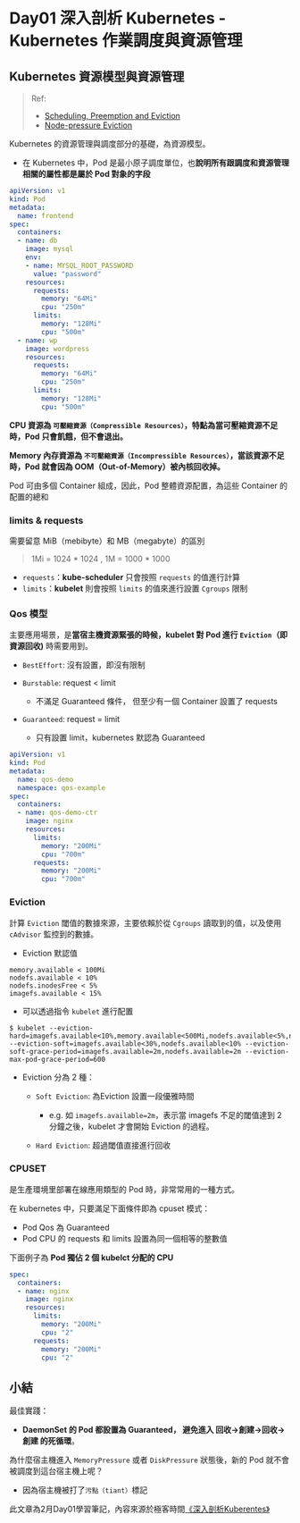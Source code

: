 # Day01 深入剖析 Kubernetes - Kubernetes 作業調度與資源管理

## Kubernetes 資源模型與資源管理
> Ref:
> - [Scheduling, Preemption and Eviction](https://kubernetes.io/docs/concepts/scheduling-eviction/)
> - [Node-pressure Eviction](https://kubernetes.io/docs/concepts/scheduling-eviction/node-pressure-eviction/)


Kubernetes 的資源管理與調度部分的基礎，為資源模型。

- 在 Kubernetes 中，Pod 是最小原子調度單位，也**說明所有跟調度和資源管理相關的屬性都是屬於 Pod 對象的字段**

```yaml
apiVersion: v1
kind: Pod
metadata:
  name: frontend
spec:
  containers:
  - name: db
    image: mysql
    env:
    - name: MYSQL_ROOT_PASSWORD
      value: "password"
    resources:
      requests:
        memory: "64Mi"
        cpu: "250m"
      limits:
        memory: "128Mi"
        cpu: "500m"
  - name: wp
    image: wordpress
    resources:
      requests:
        memory: "64Mi"
        cpu: "250m"
      limits:
        memory: "128Mi"
        cpu: "500m"
```

**CPU 資源為 `可壓縮資源（Compressible Resources）`，特點為當可壓縮資源不足時，Pod 只會飢餓，但不會退出。**

**Memory 內存資源為 `不可壓縮資源（Incompressible Resources）`，當該資源不足時，Pod 就會因為 OOM（Out-of-Memory）被內核回收掉。**

Pod 可由多個 Container 組成，因此，Pod 整體資源配置，為這些 Container 的配置的總和

### limits & requests

需要留意 MiB（mebibyte）和 MB（megabyte）的區別
> 1Mi = 1024 * 1024 , 1M  = 1000 * 1000

- `requests`：**kube-scheduler** 只會按照 `requests` 的值進行計算
- `limits`：**kubelet** 則會按照 `limits` 的值來進行設置 `Cgroups` 限制

### Qos 模型

主要應用場景，是**當宿主機資源緊張的時候，kubelet 對 Pod 進行 `Eviction`（即資源回收)** 時需要用到。

- `BestEffort`: 沒有設置，即沒有限制

- `Burstable`: request < limit

    - 不滿足 Guaranteed 條件， 但至少有一個 Container 設置了 requests
    
- `Guaranteed`: request = limit

    - 只有設置 limit，kubernetes 默認為 Guaranteed

```yaml
apiVersion: v1
kind: Pod
metadata:
  name: qos-demo
  namespace: qos-example
spec:
  containers:
  - name: qos-demo-ctr
    image: nginx
    resources:
      limits:
        memory: "200Mi"
        cpu: "700m"
      requests:
        memory: "200Mi"
        cpu: "700m"
```

### Eviction 

計算 `Eviction` 閾值的數據來源，主要依賴於從 `Cgroups` 讀取到的值，以及使用 `cAdvisor` 監控到的數據。

- Eviction 默認值

```
memory.available < 100Mi
nodefs.available < 10%
nodefs.inodesFree < 5%
imagefs.available < 15%
```

- 可以透過指令 `kubelet` 進行配置

```shell
$ kubelet --eviction-hard=imagefs.available<10%,memory.available<500Mi,nodefs.available<5%,nodefs.inodesFree<5% --eviction-soft=imagefs.available<30%,nodefs.available<10% --eviction-soft-grace-period=imagefs.available=2m,nodefs.available=2m --eviction-max-pod-grace-period=600
```

- Eviction 分為 2 種：

    - `Soft Eviction`: 為Eviction 設置一段優雅時間
        
        - e.g. 如 `imagefs.available=2m`，表示當 imagefs 不足的閾值達到 2 分鐘之後，kubelet 才會開始 Eviction 的過程。
    
    - `Hard Eviction`: 超過閾值直接進行回收

### CPUSET

是生產環境里部署在線應用類型的 Pod 時，非常常用的一種方式。

在 kubernetes 中，只要滿足下面條件即為 cpuset 模式：

- Pod Qos 為 Guaranteed
- Pod CPU 的 requests 和 limits 設置為同一個相等的整數值

下面例子為 **Pod 獨佔 2 個 kubelct 分配的 CPU**
```yaml
spec:
  containers:
  - name: nginx
    image: nginx
    resources:
      limits:
        memory: "200Mi"
        cpu: "2"
      requests:
        memory: "200Mi"
        cpu: "2"
```

## 小結

最佳實踐：

- **DaemonSet 的 Pod 都設置為 Guaranteed， 避免進入 **回收->創建->回收->創建** 的死循環**。

為什麼宿主機進入 `MemoryPressure` 或者 `DiskPressure` 狀態後，新的 Pod 就不會被調度到這台宿主機上呢？

- 因為宿主機被打了`污點（tiant）`標記

此文章為2月Day01學習筆記，內容來源於極客時間[《深入剖析Kuberentes》](https://time.geekbang.org/column/article/69678)
